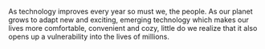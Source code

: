 As technology improves every year so must we, the people. As our planet grows to adapt new and exciting, emerging technology which makes our lives more comfortable, convenient and cozy, little do we realize that it also opens up a vulnerability into the lives of millions. 
